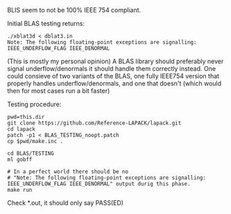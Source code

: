 BLIS seem to not be 100% IEEE 754 compliant.

Initial BLAS testing returns:
```
./xblat3d < dblat3.in
Note: The following floating-point exceptions are signalling: IEEE_UNDERFLOW_FLAG IEEE_DENORMAL
```

(This is mostly my personal opinion)
A BLAS library should preferably never signal underflow/denormals it should handle them correctly instead.
One could consieve of two variants of the BLAS, one fully IEEE754 version that properly handles underflow/denormals, and one that doesn't (which would then for most cases run a bit faster)


Testing procedure:
```
pwd=this.dir
git clone https://github.com/Reference-LAPACK/lapack.git
cd lapack
patch -p1 < BLAS_TESTING_noopt.patch
cp $pwd/make.inc .

cd BLAS/TESTING
ml gobff

# In a perfect world there should be no
# "Note: The following floating-point exceptions are signalling: IEEE_UNDERFLOW_FLAG IEEE_DENORMAL" output durig this phase.
make run
```

Check *.out, it should only say PASS(ED)
